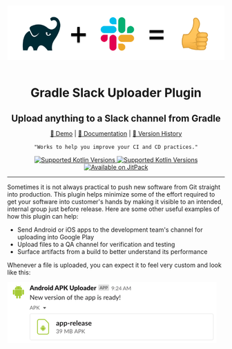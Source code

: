 <div align="center">
<img src="docs/banner.png" />

<br>
<br>

<h1 style="border-bottom: none; margin-bottom: 0; padding-bottom: 0;">Gradle Slack Uploader Plugin</h1>
<h2 style="border-bottom: none; margin-bottom: 0; padding-bottom: 0;">Upload anything to a Slack channel from Gradle</h2>

[📱 Demo](https://fabric.io/myupmc/android/apps/com.upmc.enterprises.myupmc.dev/beta/releases/latest) |
[📖 Documentation](https://upmcenterprises.atlassian.net/wiki/spaces/MyUPMCMobile) |
[📆 Version History](https://github.com/upmc-enterprises/gradle-slack-uploader-plugin/releases)

```text
"Works to help you improve your CI and CD practices."
```

<a href="https://kotlinlang.org/" target="_blank">
    <img alt="Supported Kotlin Versions" src="https://img.shields.io/badge/Kotlin-1.3.21%2B-green.svg?logo=kotlin&style=flat&logoColor=green" />
</a>

<a href="https://gradle.org/" target="_blank">
    <img alt="Supported Kotlin Versions" src="https://img.shields.io/badge/Gradle-4.10%2B-green.svg?logo=java&style=flat&logoColor=green" />
</a>

<a href="https://jitpack.io/#upmc-enterprises/gradle-slack-uploader" target="_blank">
    <img alt="Available on JitPack" src="https://jitpack.io/v/upmc-enterprises/gradle-slack-uploader.svg" />
</a>

<hr />
</div>

Sometimes it is not always practical to push new software from Git straight into production. This plugin helps minimize some of the effort required to get your software into customer's hands by making it visible to an intended, internal group just before release. Here are some other useful examples of how this plugin can help:

- Send Android or iOS apps to the development team's channel for uploading into Google Play
- Upload files to a QA channel for verification and testing
- Surface artifacts from a build to better understand its performance

Whenever a file is uploaded, you can expect it to feel very custom and look like this:

![Slack message from the Gradle plugin with an APK file](docs/slack-message.png)
